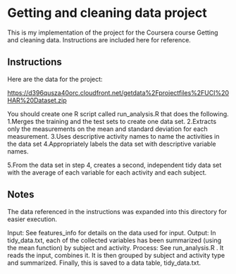 Getting and cleaning data project
==============================

This is my implementation of the project for the Coursera course Getting and cleaning data. Instructions are included here for reference.

## Instructions

Here are the data for the project: 

https://d396qusza40orc.cloudfront.net/getdata%2Fprojectfiles%2FUCI%20HAR%20Dataset.zip 

 You should create one R script called run_analysis.R that does the following. 
1.Merges the training and the test sets to create one data set.
2.Extracts only the measurements on the mean and standard deviation for each measurement. 
3.Uses descriptive activity names to name the activities in the data set
4.Appropriately labels the data set with descriptive variable names. 

5.From the data set in step 4, creates a second, independent tidy data set with the average of each variable for each activity and each subject.

## Notes

The data referenced in the instructions was expanded into this directory for easier execution.

Input: See features_info for details on the data used for input.
Output: In tidy_data.txt, each of the collected variables has been summarized (using the mean function) by subject and activity.
Process: See run_analysis.R . It reads the input, combines it. It is then grouped by subject and activity type and summarized. Finally, this is saved to a data table, tidy_data.txt.

